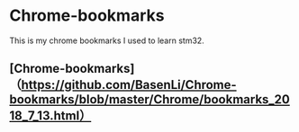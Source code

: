 # Chrome-bookmarks
This is my chrome bookmarks I used to learn stm32.

## [Chrome-bookmarks]（https://github.com/BasenLi/Chrome-bookmarks/blob/master/Chrome/bookmarks_2018_7_13.html）


